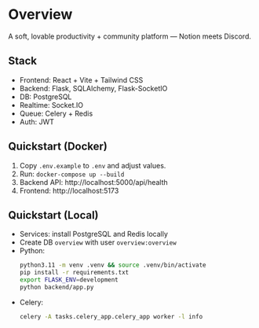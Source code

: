 # Overview

A soft, lovable productivity + community platform — Notion meets Discord.

## Stack
- Frontend: React + Vite + Tailwind CSS
- Backend: Flask, SQLAlchemy, Flask-SocketIO
- DB: PostgreSQL
- Realtime: Socket.IO
- Queue: Celery + Redis
- Auth: JWT

## Quickstart (Docker)
1. Copy `.env.example` to `.env` and adjust values.
2. Run: `docker-compose up --build`
3. Backend API: http://localhost:5000/api/health
4. Frontend: http://localhost:5173

## Quickstart (Local)
- Services: install PostgreSQL and Redis locally
- Create DB `overview` with user `overview:overview`
- Python:
  ```bash
  python3.11 -m venv .venv && source .venv/bin/activate
  pip install -r requirements.txt
  export FLASK_ENV=development
  python backend/app.py
  ```
- Celery:
  ```bash
  celery -A tasks.celery_app.celery_app worker -l info
  ```
